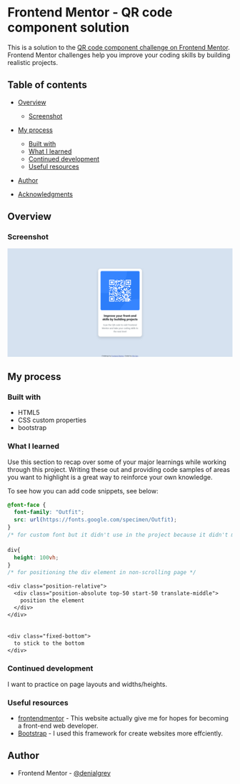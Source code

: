 # Frontend Mentor - QR code component solution

This is a solution to the [QR code component challenge on Frontend Mentor](https://www.frontendmentor.io/challenges/qr-code-component-iux_sIO_H). Frontend Mentor challenges help you improve your coding skills by building realistic projects. 

## Table of contents

- [Overview](#overview)
  - [Screenshot](#screenshot)
 
- [My process](#my-process)
  - [Built with](#built-with)
  - [What I learned](#what-i-learned)
  - [Continued development](#continued-development)
  - [Useful resources](#useful-resources)
- [Author](#author)
- [Acknowledgments](#acknowledgments)

## Overview

### Screenshot

![](screenshot.png)

## My process

### Built with

- HTML5
- CSS custom properties
- bootstrap

### What I learned

Use this section to recap over some of your major learnings while working through this project. Writing these out and providing code samples of areas you want to highlight is a great way to reinforce your own knowledge.

To see how you can add code snippets, see below:

```css
@font-face {
  font-family: "Outfit";
  src: url(https://fonts.google.com/specimen/Outfit);
}
/* for custom font but it didn't use in the project because it didn't match the design. */

div{
  height: 100vh;
}
/* for positioning the div element in non-scrolling page */

```

```bootstrap
<div class="position-relative">
  <div class="position-absolute top-50 start-50 translate-middle">
    position the element
  </div>
</div>


<div class="fixed-bottom">
  to stick to the bottom
</div>

```

### Continued development

I want to practice on page layouts and widths/heights. 

### Useful resources

- [frontendmentor](https://www.frontendmentor.io/challenges) - This website actually give me for hopes for becoming a front-end web developer.
- [Bootstrap](https://getbootstrap.com/) - I used this framework for create websites more effciently.

## Author

- Frontend Mentor - [@denialgrey](https://www.frontendmentor.io/profile/denialgrey)



